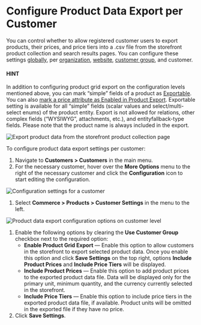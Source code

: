 <a id="user-guide-customers-customer-settings"></a>

# Configure Product Data Export per Customer

You can control whether to allow registered customer users to export products, their prices, and price tiers into a .csv file from the storefront product collection and search results pages. You can configure these settings [globally](../../../../../system/configuration/commerce/product/global-customer-settings.md#sys-commerce-product-customer-settings), per [organization](../../../../../system/user-management/organizations/org-configuration/commerce/product/organization-customer-settings.md#sys-users-organization-commerce-products-customer-settings), [website](../../../../../system/websites/web-configuration/commerce/product/website-customer-settings.md#sys-websites-commerce-products-customer-settings), [customer group](../../../../customer-groups/customer-group-configuration/commerce/product/customer-group-product-customer-settings.md#user-guide-customer-groups-customer-settings), and customer.

#### HINT
In addition to configuring product grid export on the configuration levels mentioned above, you can mark “simple” fields of a product as [Exportable](../../../../../system/entities/entity-fields/entity-fields-advanced-properties.md#admin-guide-create-entity-fields-advanced). You can also [mark a price attribute as Enabled in Product Export](../../../../../products/price-attributes/index.md#user-guide-products-price-attributes-manage). Exportable setting is available for all “simple” fields (scalar values and select/multi-select enums) of the product entity. Export is not allowed for relations, other complex fields (“WYSIWYG”, attachments, etc.), and entityfallback-type fields. Please note that the product name is always included in the export.

![Export product data from the storefront product collection page](user/img/storefront/navigation/export.png)

To configure product data export settings per customer:

1. Navigate to **Customers > Customers** in the main menu.
2. For the necessary customer, hover over the <i class="fa fa-ellipsis-h fa-lg" aria-hidden="true"></i> **More Options** menu to the right of the necessary customer and click the <i class="fas fa-cog" aria-hidden="true"></i> **Configuration** icon to start editing the configuration.

![Configuration settings for a customer](user/img/customers/customers/customer-settings.png)
1. Select **Commerce > Products > Customer Settings** in the menu to the left.

![Product data export configuration options on customer level](user/img/customers/customers/customer-settings-config.png)
1. Enable the following options by clearing the **Use Customer Group** checkbox next to the required option:
   * **Enable Product Grid Export** — Enable this option to allow customers in the storefront to export selected product data. Once you enable this option and click **Save Settings** on the top right, options **Include Product Prices** and **Include Price Tiers** will be displayed.
   * **Include Product Prices** — Enable this option to add product prices to the exported product data file. Data will be displayed only for the primary unit, minimum quantity, and the currency currently selected in the storefront.
   * **Include Price Tiers** — Enable this option to include price tiers in the exported product data file, if available. Product units will be omitted in the exported file if they have no price.
2. Click **Save Settings**.

<!-- fa-bars = fa-navicon -->
<!-- Ic Tiles is used as Set As Default in saved views, and as tiles in display layout options -->
<!-- IcPencil refers to Rename in Commerce and Inline Editing in CRM -->
<!-- Check mark in the square. -->
<!-- SortDesc is also used as drop-down arrow -->
